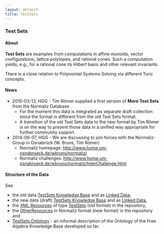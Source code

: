 ```yaml
---
layout: default
title: TestSets
---
```


### Test Sets

#### About

**Test Sets** are examples from computations in affine monoids, vector configurations, lattice polytopes, and rational cones. Such a computation yields, e.g., for a rational cone its Hilbert basis and other relevant invariants.

There is a close relation to Polynomial Systems Solving via different Toric concepts.

#### News

-   2015-03-13, HGG - Tim Römer supplied a first version of **More Test Sets** from the Normaliz Database
    -   For the moment this data is integrated as separate draft collection since the format is different from the old Test Sets format.
    -   A transition of the old Test Sets data to the new format by Tim Römer is on the way to present those data in a unified way appropriate for further community support.
-   2014-06-07, HGG - We are discussing to join forces with the Normaliz-Group in Osnabrück (W. Bruns, Tim Römer)
    -   Normaliz homepage: <http://www.home.uni-osnabrueck.de/wbruns/normaliz/>
    -   Normaliz challenges: <http://www.home.uni-osnabrueck.de/wbruns/normaliz/InterChallenge.html>

#### Structure of the Data

See

-   the old data [TestSets Knowledge Base](http://symbolicdata.org/RDFData/TestSets.ttl) and as [Linked Data](http://symbolicdata.org/Data/TestSets/),
-   the new data (draft) [TestSets Knowledge Base](http://symbolicdata.org/Drafts/MoreTestSets.ttl) and as [Linked Data](http://symbolicdata.org/Data/MoreTestSets/),
-   the [XML Resources](http://symbolicdata.org/XMLResources/TestSets) of type [TestSets](http://symbolicdata.org/XMLResources/TestSets.xsd) (old format) in the repository,
-   the [OtherResources](http://symbolicdata.org/OtherResources/TestSets) in Normaliz format (new format) in the repository and
-   [TestSets.Ontology](TestSets.Ontology "wikilink") - an informal description of the Ontology of the Free Algebra Knowledge Base developed so far.

